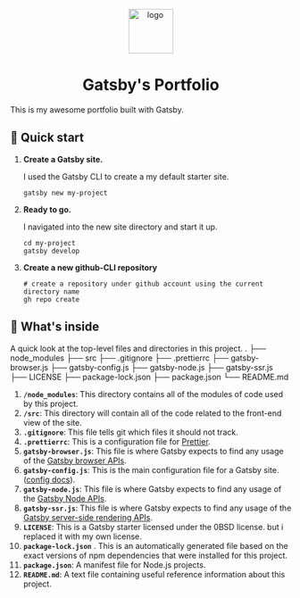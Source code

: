 <p align="center">
  <a href="https://github.com/itsyst/khaled_elhamzi_portfolio">
    <img alt="logo" src="https://raw.githubusercontent.com/itsyst/khaled_elhamzi_tentan1/master/src/images/blog-icon.png?token=AEJZHAJ42FOQBK2YA4QJPTK7O3HE4" width="80"  />
  </a>
</p>
<h1 align="center">
  Gatsby's Portfolio
</h1>

<p>This is my awesome portfolio built with Gatsby.</p>

## 🚀 Quick start

1. **Create a Gatsby site.**

    I used the Gatsby CLI to create a my default starter site.

    ```shell
    gatsby new my-project
    ```

2. **Ready to go.**

    I navigated into the new site directory and start it up.

    ```shell
    cd my-project
    gatsby develop
    ```

3. **Create a new github-CLI repository**

    ```shell
    # create a repository under github account using the current directory name
    gh repo create
    ```

## 🧐 What's inside

A quick look at the top-level files and directories in this project.
    .
    ├── node_modules
    ├── src
    ├── .gitignore
    ├── .prettierrc
    ├── gatsby-browser.js
    ├── gatsby-config.js
    ├── gatsby-node.js
    ├── gatsby-ssr.js
    ├── LICENSE
    ├── package-lock.json
    ├── package.json
    └── README.md

1. **`/node_modules`**: This directory contains all of the modules of code used by this project.
2. **`/src`**: This directory will contain all of the code related to the front-end view of the site.
3. **`.gitignore`**: This file tells git which files it should not track.
4. **`.prettierrc`**: This is a configuration file for [Prettier](https://prettier.io/).
5. **`gatsby-browser.js`**: This file is where Gatsby expects to find any usage of the [Gatsby browser APIs](https://www.gatsbyjs.com/docs/browser-apis/).
6. **`gatsby-config.js`**: This is the main configuration file for a Gatsby site.([config docs](https://www.gatsbyjs.com/docs/gatsby-config/)).
7. **`gatsby-node.js`**: This file is where Gatsby expects to find any usage of the [Gatsby Node APIs](https://www.gatsbyjs.com/docs/node-apis/).
8. **`gatsby-ssr.js`**: This file is where Gatsby expects to find any usage of the [Gatsby server-side rendering APIs](https://www.gatsbyjs.com/docs/ssr-apis/).
9. **`LICENSE`**: This is a Gatsby starter licensed under the 0BSD license. but i replaced it with my own license.
10. **`package-lock.json`** . This is an automatically generated file based on the exact versions of npm dependencies that were installed for this project.
11. **`package.json`**: A manifest file for Node.js projects.
12. **`README.md`**: A text file containing useful reference information about this project.
